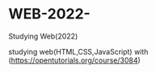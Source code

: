 # WEB-2022-
Studying Web(2022)

studying web(HTML,CSS,JavaScript) with (https://opentutorials.org/course/3084)
